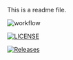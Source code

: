 This is a readme file.

![workflow](https://github.com/linphone-40685558/sem/actions/workflows/main.yml/badge.svg)

[![LICENSE](https://img.shields.io/github/license/linphone-40685558/sem.svg?style=flat-square)](https://github.com/linphone-40685558/sem/blob/master/LICENSE)

[![Releases](https://img.shields.io/github/release/linphone-40685558/sem/all.svg?style=flat-square)](https://github.com/linphone-40685558/sem/releases)

